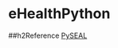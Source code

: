 # eHealthPython

##h2Reference
[PySEAL](https://github.com/Lab41/PySEAL "Homomorphic Encryption Library")

